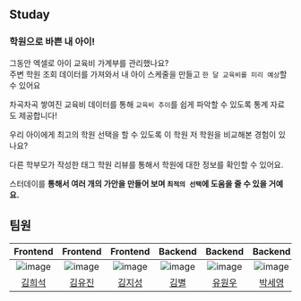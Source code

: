## Studay
### 학원으로 바쁜 내 아이!

그동안 엑셀로 아이 교육비 가계부를 관리했나요?</br>
주변 학원 조회 데이터를 가져와서 내 아이 스케줄을 만들고 `한 달 교육비를 미리 예상`할 수 있어요

차곡차곡 쌓여진 교육비 데이터를 통해   `교육비 추이`를 쉽게 파악할 수 있도록 통계 자료도 제공합니다!

우리 아이에게  최고의 학원 선택을 할 수 있도록 이 학원 저 학원을 비교해본 경험이 있나요? 

다른 학부모가 작성한 태그 학원 리뷰를 통해서 학원에 대한 정보를 확인할 수 있어요.

 스터데이를 **통해서 여러 개의 가안을 만들어 보며 `최적의 선택`에 도움을 줄 수 있을 거예요.**
## 팀원

|Frontend|                                                        Frontend                                                        |                           Frontend                            |                           Backend                            |                           Backend                            |                           Backend                            |
|:--:|:----------------------------------------------------------------------------------------------------------------:|:--------------------------------------------------------------:|:--------------------------------------------------------------:|:--------------------------------------------------------------:|:--------------------------------------------------------------:|
|![image](https://avatars.githubusercontent.com/u/106604926?s=400&v=4)|![image](https://avatars.githubusercontent.com/u/67894159?s=400&v=4)|![image](https://avatars.githubusercontent.com/u/85999976?s=400&v=4) | ![image](https://avatars.githubusercontent.com/u/108210958?v=4) | ![image](https://avatars.githubusercontent.com/u/133995055?v=4) | ![image](https://avatars.githubusercontent.com/u/54990890?v=4) |
|[김희석](https://github.com/HeeSeok-kim)|[김유진](https://github.com/eugene028)|[김지성](https://github.com/jisung24)|[김별](https://github.com/byeolhaha)|[유원우](https://github.com/wonu606)|[박세영](https://github.com/SeYoE)|

